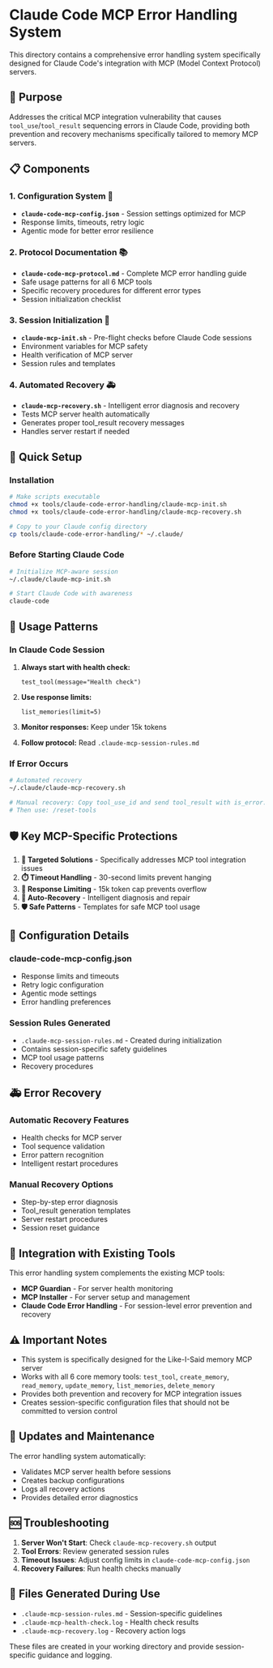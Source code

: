 # Claude Code MCP Error Handling System

This directory contains a comprehensive error handling system specifically designed for Claude Code's integration with MCP (Model Context Protocol) servers.

## 🎯 Purpose

Addresses the critical MCP integration vulnerability that causes `tool_use`/`tool_result` sequencing errors in Claude Code, providing both prevention and recovery mechanisms specifically tailored to memory MCP servers.

## 📋 Components

### 1. Configuration System 🔧
- **`claude-code-mcp-config.json`** - Session settings optimized for MCP
- Response limits, timeouts, retry logic
- Agentic mode for better error resilience

### 2. Protocol Documentation 📚
- **`claude-code-mcp-protocol.md`** - Complete MCP error handling guide
- Safe usage patterns for all 6 MCP tools
- Specific recovery procedures for different error types
- Session initialization checklist

### 3. Session Initialization 🚀
- **`claude-mcp-init.sh`** - Pre-flight checks before Claude Code sessions
- Environment variables for MCP safety
- Health verification of MCP server
- Session rules and templates

### 4. Automated Recovery 🚑
- **`claude-mcp-recovery.sh`** - Intelligent error diagnosis and recovery
- Tests MCP server health automatically
- Generates proper tool_result recovery messages
- Handles server restart if needed

## 🚀 Quick Setup

### Installation
```bash
# Make scripts executable
chmod +x tools/claude-code-error-handling/claude-mcp-init.sh
chmod +x tools/claude-code-error-handling/claude-mcp-recovery.sh

# Copy to your Claude config directory
cp tools/claude-code-error-handling/* ~/.claude/
```

### Before Starting Claude Code
```bash
# Initialize MCP-aware session
~/.claude/claude-mcp-init.sh

# Start Claude Code with awareness
claude-code
```

## 📖 Usage Patterns

### In Claude Code Session

1. **Always start with health check:**
   ```
   test_tool(message="Health check")
   ```

2. **Use response limits:**
   ```
   list_memories(limit=5)
   ```

3. **Monitor responses:** Keep under 15k tokens

4. **Follow protocol:** Read `.claude-mcp-session-rules.md`

### If Error Occurs

```bash
# Automated recovery
~/.claude/claude-mcp-recovery.sh

# Manual recovery: Copy tool_use_id and send tool_result with is_error: true
# Then use: /reset-tools
```

## 🛡️ Key MCP-Specific Protections

1. **🎯 Targeted Solutions** - Specifically addresses MCP tool integration issues
2. **⏱️ Timeout Handling** - 30-second limits prevent hanging
3. **📏 Response Limiting** - 15k token cap prevents overflow
4. **🔄 Auto-Recovery** - Intelligent diagnosis and repair
5. **🛡️ Safe Patterns** - Templates for safe MCP tool usage

## 🔧 Configuration Details

### claude-code-mcp-config.json
- Response limits and timeouts
- Retry logic configuration
- Agentic mode settings
- Error handling preferences

### Session Rules Generated
- `.claude-mcp-session-rules.md` - Created during initialization
- Contains session-specific safety guidelines
- MCP tool usage patterns
- Recovery procedures

## 🚑 Error Recovery

### Automatic Recovery Features
- Health checks for MCP server
- Tool sequence validation
- Error pattern recognition
- Intelligent restart procedures

### Manual Recovery Options
- Step-by-step error diagnosis
- Tool_result generation templates
- Server restart procedures
- Session reset guidance

## 📝 Integration with Existing Tools

This error handling system complements the existing MCP tools:
- **MCP Guardian** - For server health monitoring
- **MCP Installer** - For server setup and management
- **Claude Code Error Handling** - For session-level error prevention and recovery

## ⚠️ Important Notes

- This system is specifically designed for the Like-I-Said memory MCP server
- Works with all 6 core memory tools: `test_tool`, `create_memory`, `read_memory`, `update_memory`, `list_memories`, `delete_memory`
- Provides both prevention and recovery for MCP integration issues
- Creates session-specific configuration files that should not be committed to version control

## 🔄 Updates and Maintenance

The error handling system automatically:
- Validates MCP server health before sessions
- Creates backup configurations
- Logs all recovery actions
- Provides detailed error diagnostics

## 🆘 Troubleshooting

1. **Server Won't Start**: Check `claude-mcp-recovery.sh` output
2. **Tool Errors**: Review generated session rules
3. **Timeout Issues**: Adjust config limits in `claude-code-mcp-config.json`
4. **Recovery Failures**: Run health checks manually

## 📄 Files Generated During Use

- `.claude-mcp-session-rules.md` - Session-specific guidelines
- `.claude-mcp-health-check.log` - Health check results
- `.claude-mcp-recovery.log` - Recovery action logs

These files are created in your working directory and provide session-specific guidance and logging.